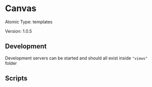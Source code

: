 # Canvas

Atomic Type: templates

Version: 1.0.5

## Development

Development servers can be started and should all exist inside `"views"` folder

## Scripts
